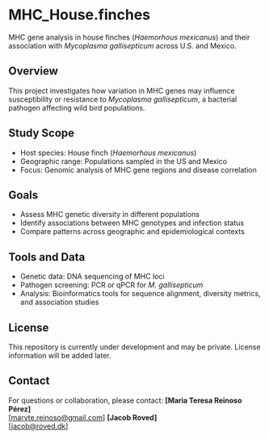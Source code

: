 # MHC_House.finches
MHC gene analysis in house finches (*Haemorhous mexicanus*) and their association with *Mycoplasma gallisepticum* across U.S. and Mexico.

## Overview
This project investigates how variation in MHC genes may influence susceptibility or resistance to *Mycoplasma gallisepticum*, a bacterial pathogen affecting wild bird populations.

## Study Scope
- Host species: House finch (*Haemorhous mexicanus*)
- Geographic range: Populations sampled in the US and Mexico
- Focus: Genomic analysis of MHC gene regions and disease correlation

## Goals
- Assess MHC genetic diversity in different populations
- Identify associations between MHC genotypes and infection status
- Compare patterns across geographic and epidemiological contexts

## Tools and Data
- Genetic data: DNA sequencing of MHC loci
- Pathogen screening: PCR or qPCR for *M. gallisepticum*
- Analysis: Bioinformatics tools for sequence alignment, diversity metrics, and association studies

## License
This repository is currently under development and may be private. License information will be added later.

## Contact
For questions or collaboration, please contact:
**[Maria Teresa Reinoso Pérez]**  
[maryte.reinoso@gmail.com]
**[Jacob Roved]**  
[jacob@roved.dk]
